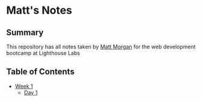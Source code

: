 # Matt's Notes

## Summary

This repository has all notes taken by [Matt Morgan](https://github.com/matt-james-morgan) for the web development bootcamp at Lighthouse Labs

## Table of Contents
* [Week 1](/Week_1/)
  * [Day 1](/Week_1/Day_1/) 

